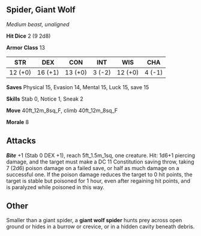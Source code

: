 ## Spider, Giant Wolf

*Medium beast, unaligned*

**Hit Dice** 2 (9 2d8)

**Armor Class** 13

| STR     | DEX     | CON     | INT     | WIS     | CHA     |
|---------|---------|---------|---------|---------|---------|
| 12 (+0) | 16 (+1) | 13 (+0) |  3 (-2) | 12 (+0) |  4 (-1) |

**Saves** Physical 15, Evasion 14, Mental 15, Luck 15, save 15

**Skills** Stab 0, Notice 1, Sneak 2

**Move** 40ft\_12m\_8sq\_F, climb 40ft\_12m\_8sq\_F

**Morale** 8

## Attacks

***Bite*** +1 (Stab 0 DEX +1), reach 5ft\_1.5m\_1sq, one creature. Hit: 1d6+1 piercing damage, and the target must make a DC 11 Constitution saving throw, taking 7 (2d6) poison damage on a failed save, or half as much damage on a successful one. If the poison damage reduces the target to 0 hit points, the target is stable but poisoned for 1 hour, even after regaining hit points, and is paralyzed while poisoned in this way.

## Other

Smaller than a giant spider, a **giant wolf spider** hunts prey across open ground or hides in a burrow or crevice, or in a hidden cavity beneath debris.

